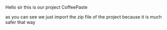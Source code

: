 Hello sir this is our project CoffeePaste

as you can see we just import the zip file of the project because it is much safer that way
